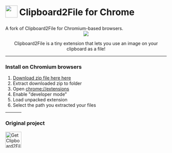 <h1 align="left">
  <sub>
    <img
      src="https://raw.githubusercontent.com/vord1080/clipboard2file/main/icons/clipboard2file.png"
      height="38"
      width="38"
    />
  </sub>
  Clipboard2File for Chrome
  </a>
</h1>
A fork of Clipboard2File for Chromium-based browsers.
<div align="center">
<img
  align="center"
  src="https://user-images.githubusercontent.com/32182314/134767477-0d2ea89c-065c-40d0-9f1d-c2e91b22a6fa.png"
/>
</div>

<p align="center">Clipboard2File is a tiny extension that lets you use an image on your clipboard as a file!</p>

---

### Install on Chromium browsers

1. [Download zip file here here](https://github.com/daijro/Clipboard2File-Chrome/releases/latest)
1. Extract downloaded zip to folder
2. Open [chrome://extensions](chrome://extensions)
3. Enable "developer mode"
4. Load unpacked extension
5. Select the path you extracted your files

<hr width=50>

### Original project

<a href="https://addons.mozilla.org/addon/clipboard2file/"
    ><img
      height="50px"
      src="https://i.imgur.com/2jJOtTI.png"
      alt="Get Clipboard2File for Firefox"
  /></p>
